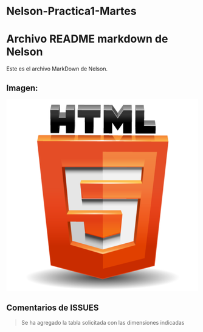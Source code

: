 # Nelson-Practica1-Martes


# Archivo README markdown de Nelson

Este es el archivo MarkDown de Nelson.

## Imagen:

![Logo de HTML5](images/logoHTML5.png)


## Comentarios de ISSUES
> Se ha agregado la tabla solicitada
> con las dimensiones indicadas